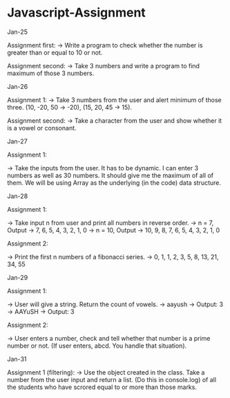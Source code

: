 # Javascript-Assignment

Jan-25

Assignment first:
-> Write a program to check whether the number is greater than or equal to 10 or not.

Assignment second:
-> Take 3 numbers and write a program to find maximum of those 3 numbers.

Jan-26

Assignment 1:
-> Take 3 numbers from the user and alert minimum of those three.
(10, -20, 50 -> -20), (15, 20, 45 -> 15).

Assignment second:
-> Take a character from the user and show whether it is a vowel or
 consonant.

Jan-27

Assignment 1:

-> Take the inputs from the user. It has to be dynamic. I can enter 3 numbers as well as 30 numbers. It should give me the maximum of all of them. We will be using Array as the underlying (in the code) data structure.

Jan-28

Assignment 1: 

->  Take input n from user and print all numbers in reverse order. -> n = 7, Output -> 7, 6, 5, 4, 3, 2, 1, 0 -> n = 10, Output -> 10, 9, 8, 7, 6, 5, 4, 3, 2, 1, 0

Assignment 2:

->  Print the first n numbers of a fibonacci series. -> 0, 1, 1, 2, 3, 5, 8, 13, 21, 34, 55

Jan-29

Assignment 1: 

-> User will give a string. Return the count of vowels. -> aayush -> Output: 3 -> AAYuSH -> Output: 3

Assignment 2: 

-> User enters a number, check and tell whether that number is a prime number or not. (If user enters, abcd. You handle that situation).

Jan-31

Assignment 1 (filtering):
->  Use the object created in the class. Take a number from the user input and return a list. (Do this in console.log) of all the students who have scrored equal to or more than those marks.
